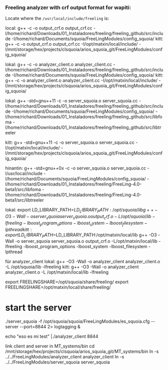 ### Freeling analyzer with crf output format for wapiti:

Locate where the `/usr/local/include/freeling` is:

local:
g++ -c -o output_crf.o output_crf.cc -I/home/richard/Downloads/01_Instaladores/freeling/freeling_github/src/include -I/home/richard/Documents/squoia/FreeLingModules/config_squoia/
kitt:
g++ -c -o output_crf.o output_crf.cc -I/opt/matxin/local/include/ -I/mnt/storage/hex/projects/clsquoia/arios_squoia_git/FreeLingModules/config_squoia/


lokal:
g++ -c -o analyzer_client.o analyzer_client.cc -I/home/richard/Downloads/01_Instaladores/freeling/freeling_github/src/include -I/home/richard/Documents/squoia/FreeLingModules/config_squoia/ 
kitt:
g++ -c -o analyzer_client.o analyzer_client.cc -I/opt/matxin/local/include/ -I/mnt/storage/hex/projects/clsquoia/arios_squoia_git/FreeLingModules/config_squoia/

lokal:
g++ -std=gnu++11 -c  -o server_squoia.o server_squoia.cc -I/home/richard/Downloads/01_Instaladores/freeling/freeling_github/src/include -I/home/richard/Documents/squoia/FreeLingModules/config_squoia/ -I/home/richard/Downloads/01_Instaladores/freeling/freeling_github/src/libfoma -I/home/richard/Downloads/01_Instaladores/freeling/freeling_github/src/libtreeler

kitt:
g++ -std=gnu++11 -c  -o server_squoia.o server_squoia.cc -I/opt/matxin/local/include/ -I/mnt/storage/hex/projects/clsquoia/arios_squoia_git/FreeLingModules/config_squoia/

hinantin:
g++ -std=gnu++0x -c -o server_squoia.o server_squoia.cc -I/usr/local/include -I/home/richard/Documents/squoia/FreeLingModules/config_squoia/ -I/home/richard/Downloads/01_Instaladores/freeling/FreeLing-4.0-beta1/src/libfoma -I/home/richard/Downloads/01_Instaladores/freeling/FreeLing-4.0-beta1/src/libtreeler

lokal:
export LD_LIBRARY_PATH=$LD_LIBRARY_PATH:/opt/squoia/lib
g++ -O3 -Wall -o server_squoia server_squoia.o output_crf.o -L/opt/squoia/lib -lfreeling -lboost_program_options -lboost_system -lboost_filesystem -lpthread 
kitt:
export LD_LIBRARY_PATH=$LD_LIBRARY_PATH:/opt/matxin/local/lib
g++ -O3 -Wall -o server_squoia server_squoia.o output_crf.o -L/opt/matxin/local/lib -lfreeling -lboost_program_options -lboost_system -lboost_filesystem -lpthread 



für analyzer_client
lokal:
g++ -O3 -Wall -o analyzer_client analyzer_client.o -L /opt/squoia/lib -lfreeling
kitt:
g++ -O3 -Wall -o analyzer_client analyzer_client.o -L /opt/matxin/local/lib -lfreeling


export FREELINGSHARE=/opt/squoia/share/freeling/
export FREELINGSHARE=/opt/matxin/local/share/freeling/

# start the server
./server_squoia -f /opt/squoia/squoia/FreeLingModules/es_squoia.cfg  --server --port=8844 2> logtagging &

echo "eso  es mi test" |./analyzer_client 8844 

link client and server in MT_systems/bin
cd /mnt/storage/hex/projects/clsquoia/arios_squoia_git/MT_systems/bin
ln -s ../../FreeLingModules/analyzer_client analyzer_client
ln -s ../../FreeLingModules/server_squoia server_squoia




